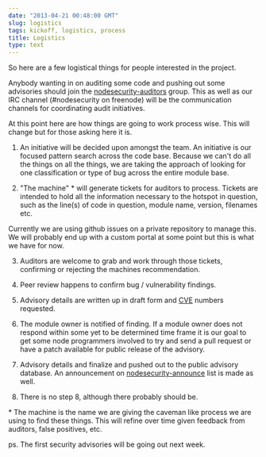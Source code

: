 ```yaml
---
date: "2013-04-21 00:48:00 GMT"
slug: logistics
tags: kickoff, logistics, process
title: Logistics
type: text
---
```

So here are a few logistical things for people interested in the project.

Anybody wanting in on auditing some code and pushing out some advisories should join the [nodesecurity-auditors](https://groups.google.com/group/nodesecurity-auditors) group. This as well as our IRC channel (\#nodesecurity on freenode) will be the communication channels for coordinating audit initiatives.

At this point here are how things are going to work process wise. This will change but for those asking here it is.

1. An initiative will be decided upon amongst the team. An initiative is our focused pattern search across the code base. Because we can't do all the things on all the things, we are taking the approach of looking for one classification or type of bug across the entire module base.  
  
2. "The machine" \* will generate tickets for auditors to process. Tickets are intended to hold all the information necessary to the hotspot in question, such as the line(s) of code in question, module name, version, filenames etc.  
  
Currently we are using github issues on a private repository to manage this. We will probably end up with a custom portal at some point but this is what we have for now.  
  
3. Auditors are welcome to grab and work through those tickets, confirming or rejecting the machines recommendation.  
  
4. Peer review happens to confirm bug / vulnerability findings.  
  
5. Advisory details are written up in draft form and [CVE](http://cve.mitre.org/) numbers requested.  
  
6. The module owner is notified of finding. If a module owner does not respond within some yet to be determined time frame it is our goal to get some node programmers involved to try and send a pull request or have a patch available for public release of the advisory.  
  
7. Advisory details and finalize and pushed out to the public advisory database. An announcement on [nodesecurity-announce](https://groups.google.com/group/nodesecurity-announce) list is made as well.  
  
8. There is no step 8, although there probably should be.

\* The machine is the name we are giving the caveman like process we are using to find these things. This will refine over time given feedback from auditors, false positives, etc.

  
ps. The first security advisories will be going out next week.